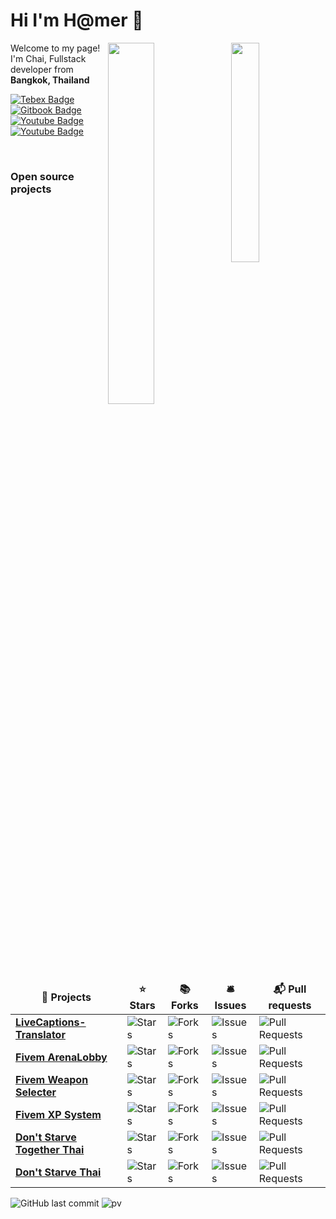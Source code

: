 # Hi I'm H@mer 👋

<picture>
    <source media="(prefers-color-scheme: dark)" srcset="https://github-readme-stats.vercel.app/api/top-langs/?username=chaixshot&layout=compact">
    <img align="right" width="30%" src="https://github-readme-stats.vercel.app/api/top-langs/?username=chaixshot&layout=compact">
</picture>

<picture>
    <source media="(prefers-color-scheme: dark)" srcset="https://github-readme-stats.vercel.app/api?username=chaixshot">
    <img align="right" width="38.5%" src="https://github-readme-stats.vercel.app/api?username=chaixshot">
</picture>



<p>Welcome to my page! </br> I'm Chai, Fullstack developer from <img src="https://cdn-icons-png.flaticon.com/512/10576/10576553.png" width="13"/> <b>Bangkok, Thailand</b>

[![Tebex Badge](https://img.shields.io/badge/-TebexStore-000000?style=flat&labelColor=DDDDDD&logo=HomeAssistantCommunityStore&link=https://darkrpth.tebex.io/)](https://darkrpth.tebex.io/)
[![Gitbook Badge](https://img.shields.io/badge/-hamer.gitbook-000000?style=flat&labelColor=AAAAAA&logo=Gitbook&link=https://hamer.gitbook.io/)](https://hamer.gitbook.io/)
[![Youtube Badge](https://img.shields.io/badge/-@chaixshot-000000?style=flat&labelColor=FF0000&logo=Youtube&link=https://www.youtube.com/@chaixshot)](https://www.youtube.com/@chaixshot)
[![Youtube Badge](https://img.shields.io/badge/-@darkrpth-000000?style=flat&labelColor=FF0000&logo=Youtube&link=https://www.youtube.com/@darkrpth)](https://www.youtube.com/@darkrpth)

<br>

<h3>Open source projects</h3>
<table>
  <thead align="center">
    <tr border: none;>
      <td><b>🎁 Projects</b></td>
      <td><b>⭐ Stars</b></td>
      <td><b>📚 Forks</b></td>
      <td><b>🛎 Issues</b></td>
      <td><b>📬 Pull requests</b></td>
    </tr>
  </thead>
  <tbody>
    <tr>
      <td><a href="https://github.com/SakiRinn/LiveCaptions-Translator"><b>LiveCaptions-Translator</b></a></td>
      <td><img alt="Stars" src="https://img.shields.io/github/stars/SakiRinn/LiveCaptions-Translator?style=flat-square&labelColor=343b41"/></td>
      <td><img alt="Forks" src="https://img.shields.io/github/forks/SakiRinn/LiveCaptions-Translator?style=flat-square&labelColor=343b41"/></td>
      <td><img alt="Issues" src="https://img.shields.io/github/issues/SakiRinn/LiveCaptions-Translator?style=flat-square&labelColor=343b41"/></td>
      <td><img alt="Pull Requests" src="https://img.shields.io/github/issues-pr/SakiRinn/LiveCaptions-Translator?style=flat-square&labelColor=343b41"/></td>
    </tr>
    <tr>
      <td><a href="https://github.com/chaixshot/ArenaLobby"><b>Fivem ArenaLobby</b></a></td>
      <td><img alt="Stars" src="https://img.shields.io/github/stars/chaixshot/ArenaLobby?style=flat-square&labelColor=343b41"/></td>
      <td><img alt="Forks" src="https://img.shields.io/github/forks/chaixshot/ArenaLobby?style=flat-square&labelColor=343b41"/></td>
      <td><img alt="Issues" src="https://img.shields.io/github/issues/chaixshot/ArenaLobby?style=flat-square&labelColor=343b41"/></td>
      <td><img alt="Pull Requests" src="https://img.shields.io/github/issues-pr/chaixshot/ArenaLobby?style=flat-square&labelColor=343b41"/></td>
    </tr>
    <tr>
      <td><a href="https://github.com/chaixshot/weaponselecter"><b>Fivem Weapon Selecter</b></a></td>
      <td><img alt="Stars" src="https://img.shields.io/github/stars/chaixshot/weaponselecter?style=flat-square&labelColor=343b41"/></td>
      <td><img alt="Forks" src="https://img.shields.io/github/forks/chaixshot/weaponselecter?style=flat-square&labelColor=343b41"/></td>
      <td><img alt="Issues" src="https://img.shields.io/github/issues/chaixshot/weaponselecter?style=flat-square&labelColor=343b41"/></td>
      <td><img alt="Pull Requests" src="https://img.shields.io/github/issues-pr/chaixshot/weaponselecter?style=flat-square&labelColor=343b41"/></td>
    </tr>
    <tr>
      <td><a href="https://github.com/chaixshot/DarkRP_XP"><b>Fivem XP System</b></a></td>
      <td><img alt="Stars" src="https://img.shields.io/github/stars/chaixshot/DarkRP_XP?style=flat-square&labelColor=343b41"/></td>
      <td><img alt="Forks" src="https://img.shields.io/github/forks/chaixshot/DarkRP_XP?style=flat-square&labelColor=343b41"/></td>
      <td><img alt="Issues" src="https://img.shields.io/github/issues/chaixshot/DarkRP_XP?style=flat-square&labelColor=343b41"/></td>
      <td><img alt="Pull Requests" src="https://img.shields.io/github/issues-pr/chaixshot/DarkRP_XP?style=flat-square&labelColor=343b41"/></td>
    </tr>
    <tr>
      <td><a href="https://github.com/chaixshot/DST-Thai"><b>Don't Starve Together Thai</b></a></td>
      <td><img alt="Stars" src="https://img.shields.io/github/stars/chaixshot/DST-Thai?style=flat-square&labelColor=343b41"/></td>
      <td><img alt="Forks" src="https://img.shields.io/github/forks/chaixshot/DST-Thai?style=flat-square&labelColor=343b41"/></td>
      <td><img alt="Issues" src="https://img.shields.io/github/issues/chaixshot/DST-Thai?style=flat-square&labelColor=343b41"/></td>
      <td><img alt="Pull Requests" src="https://img.shields.io/github/issues-pr/chaixshot/DST-Thai?style=flat-square&labelColor=343b41"/></td>
    </tr>
    <tr>
      <td><a href="https://github.com/chaixshot/DS-Thai"><b>Don't Starve Thai</b></a></td>
      <td><img alt="Stars" src="https://img.shields.io/github/stars/chaixshot/DS-Thai?style=flat-square&labelColor=343b41"/></td>
      <td><img alt="Forks" src="https://img.shields.io/github/forks/chaixshot/DS-Thai?style=flat-square&labelColor=343b41"/></td>
      <td><img alt="Issues" src="https://img.shields.io/github/issues/chaixshot/DS-Thai?style=flat-square&labelColor=343b41"/></td>
      <td><img alt="Pull Requests" src="https://img.shields.io/github/issues-pr/chaixshot/DS-Thai?style=flat-square&labelColor=343b41"/></td>
    </tr>
  </tbody>
</table>

![GitHub last commit](https://img.shields.io/github/last-commit/chaixshot/chaixshot)
![pv](https://pageview.vercel.app/?github_user=chaixshot)
